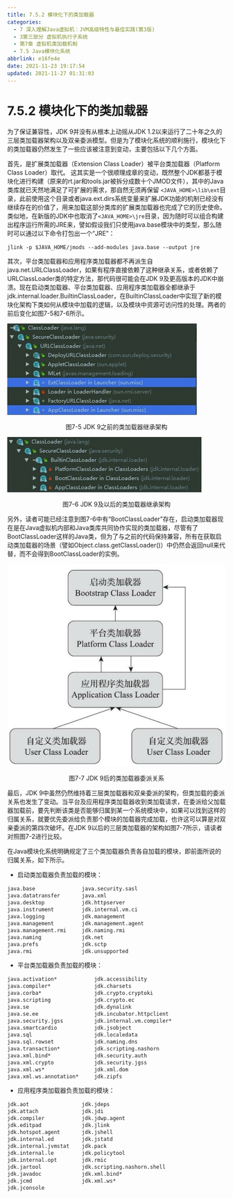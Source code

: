 ```yaml
---
title: 7.5.2 模块化下的类加载器
categories: 
  - 7 深入理解Java虛拟机：JVM高级特性与最佳实践(第3版)
  - 3第三部分 虚拟机执行子系统
  - 第7章 虚拟机类加载机制
  - 7.5 Java模块化系统
abbrlink: e16fe4e
date: 2021-11-23 19:17:54
updated: 2021-11-27 01:31:03
---
```

# 7.5.2 模块化下的类加载器
为了保证兼容性，JDK 9并没有从根本上动摇从JDK 1.2以来运行了二十年之久的三层类加载器架构以及双亲委派模型。但是为了模块化系统的顺利施行，模块化下的类加载器仍然发生了一些应该被注意到变动，主要包括以下几个方面。

首先，是扩展类加载器（Extension Class Loader）被平台类加载器（Platform Class Loader）取代。 这其实是一个很顺理成章的变动，既然整个JDK都基于模块化进行构建（原来的rt.jar和tools.jar被拆分成数十个JMOD文件），其中的Java类库就已天然地满足了可扩展的需求，那自然无须再保留 `<JAVA_HOME>\lib\ext`目录，此前使用这个目录或者java.ext.dirs系统变量来扩展JDK功能的机制已经没有继续存在的价值了，用来加载这部分类库的扩展类加载器也完成了它的历史使命。类似地，在新版的JDK中也取消了`<JAVA_HOME>\jre`目录，因为随时可以组合构建出程序运行所需的JRE来，譬如假设我们只使用java.base模块中的类型，那么随时可以通过以下命令打包出一个“JRE”：
```
jlink -p $JAVA_HOME/jmods --add-modules java.base --output jre
```
其次，平台类加载器和应用程序类加载器都不再派生自java.net.URLClassLoader，如果有程序直接依赖了这种继承关系，或者依赖了URLClassLoader类的特定方法，那代码很可能会在JDK 9及更高版本的JDK中崩溃。现在启动类加载器、平台类加载器、应用程序类加载器全都继承于jdk.internal.loader.BuiltinClassLoader，在BuiltinClassLoader中实现了新的模块化架构下类如何从模块中加载的逻辑，以及模块中资源可访问性的处理。两者的前后变化如图7-5和7-6所示。

![image-20211123190532876](https://raw.githubusercontent.com/lanlan2017/images/master/Blog/Sum/20211123190533.png)

<center>图7-5 JDK 9之前的类加载器继承架构</center>

![image-20211123190628384](https://raw.githubusercontent.com/lanlan2017/images/master/Blog/Sum/20211123190628.png)

<center>图7-6 JDK 9及以后的类加载器继承架构</center>

另外，读者可能已经注意到图7-6中有“BootClassLoader”存在，启动类加载器现在是在Java虚拟机内部和Java类库共同协作实现的类加载器，尽管有了BootClassLoader这样的Java类，但为了与之前的代码保持兼容，所有在获取启动类加载器的场景（譬如Object.class.getClassLoader()）中仍然会返回null来代替，而不会得到BootClassLoader的实例。

![image-20211123190705739](https://raw.githubusercontent.com/lanlan2017/images/master/Blog/Sum/20211123190705.png)

<center>图7-7 JDK 9后的类加载器委派关系</center>

最后，JDK 9中虽然仍然维持着三层类加载器和双亲委派的架构，但类加载的委派关系也发生了变动。当平台及应用程序类加载器收到类加载请求，在委派给父加载器加载前，要先判断该类是否能够归属到某一个系统模块中，如果可以找到这样的归属关系，就要优先委派给负责那个模块的加载器完成加载，也许这可以算是对双亲委派的第四次破坏。在JDK 9以后的三层类加载器的架构如图7-7所示，请读者对照图7-2进行比较。

在Java模块化系统明确规定了三个类加载器负责各自加载的模块，即前面所说的归属关系，如下所示。
- 启动类加载器负责加载的模块：

```
java.base               java.security.sasl
java.datatransfer       java.xml
java.desktop            jdk.httpserver
java.instrument         jdk.internal.vm.ci
java.logging            jdk.management
java.management         jdk.management.agent
java.management.rmi     jdk.naming.rmi
java.naming             jdk.net
java.prefs              jdk.sctp
java.rmi                jdk.unsupported
```
- 平台类加载器负责加载的模块：

```
java.activation*            jdk.accessibility 
java.compiler*              jdk.charsets 
java.corba*                 jdk.crypto.cryptoki 
java.scripting              jdk.crypto.ec 
java.se                     jdk.dynalink 
java.se.ee                  jdk.incubator.httpclient 
java.security.jgss          jdk.internal.vm.compiler* 
java.smartcardio            jdk.jsobject 
java.sql                    jdk.localedata 
java.sql.rowset             jdk.naming.dns 
java.transaction*           jdk.scripting.nashorn 
java.xml.bind*              jdk.security.auth 
java.xml.crypto             jdk.security.jgss 
java.xml.ws*                jdk.xml.dom 
java.xml.ws.annotation*     jdk.zipfs 
```
- 应用程序类加载器负责加载的模块：

```
jdk.aot                 jdk.jdeps 
jdk.attach              jdk.jdi 
jdk.compiler            jdk.jdwp.agent 
jdk.editpad             jdk.jlink 
jdk.hotspot.agent       jdk.jshell 
jdk.internal.ed         jdk.jstatd 
jdk.internal.jvmstat    jdk.pack 
jdk.internal.le         jdk.policytool 
jdk.internal.opt        jdk.rmic 
jdk.jartool             jdk.scripting.nashorn.shell 
jdk.javadoc             jdk.xml.bind* 
jdk.jcmd                jdk.xml.ws* 
jdk.jconsole
```
